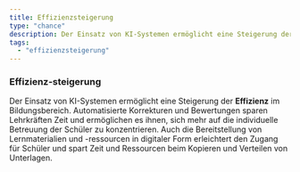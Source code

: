 ```yaml
---
title: Effizienzsteigerung
type: "chance"
description: Der Einsatz von KI-Systemen ermöglicht eine Steigerung der Effizienz im Bildungsbereich.
tags:
  - "effizienzsteigerung"
---
```


### Effizienz-steigerung

Der Einsatz von KI-Systemen ermöglicht eine Steigerung der **Effizienz** im Bildungsbereich. Automatisierte Korrekturen und Bewertungen sparen Lehrkräften Zeit und ermöglichen es ihnen, sich mehr auf die individuelle Betreuung der Schüler zu konzentrieren. Auch die Bereitstellung von Lernmaterialien und -ressourcen in digitaler Form erleichtert den Zugang für Schüler und spart Zeit und Ressourcen beim Kopieren und Verteilen von Unterlagen.
